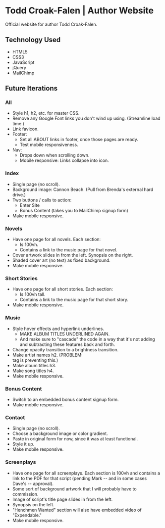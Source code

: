 # Todd Croak-Falen | Author Website
Official website for author Todd Croak-Falen.

## Technology Used

- HTML5
- CSS3
- JavaScript
- jQuery
- MailChimp

## Future Iterations

### All

- Style h1, h2, etc. for master CSS.
- Remove any Google Font links you don't wind up using. (Streamline load time.)
- Link favicon.
- Footer:
  - Set all ABOUT links in footer, once those pages are ready.
  - Test mobile responsiveness.
- Nav:
  - Drops down when scrolling down.
  - Mobile responsive: Links collapse into icon.

### Index

- Single page (no scroll).
- Background image: Cannon Beach. (Pull from Brenda's external hard drive.)
- Two buttons / calls to action:
  - Enter Site
  - Bonus Content (takes you to MailChimp signup form)
- Make mobile responsive.

### Novels

- Have one page for all novels. Each section:
  - Is 100vh.
  - Contains a link to the music page for that novel.
- Cover artwork slides in from the left. Synopsis on the right.
- Shaded cover art (no text) as fixed background.
- Make mobile responsive.

### Short Stories

- Have one page for all short stories. Each section:
  - Is 100vh tall.
  - Contains a link to the music page for that short story.
- Make mobile responsive.

### Music

- Style hover effects and hyperlink underlines.
  - MAKE ALBUM TITLES UNDERLINED AGAIN.
  - And make sure to "cascade" the code in a way that it's not adding and subtracting these features back and forth.
- Change opacity transition to a brightness transition.
- Make artist names h2. (PROBLEM: <summary> tag is preventing this.)
- Make album titles h3.
- Make song titles h4.
- Make mobile responsive.

### Bonus Content

- Switch to an embedded bonus content signup form.
- Make mobile responsive.

### Contact

- Single page (no scroll).
- Choose a background image or color gradient.
- Paste in original form for now, since it was at least functional.
- Style it up.
- Make mobile responsive.

### Screenplays

- Have one page for all screenplays. Each section is 100vh and contains a link to the PDF for that script (pending Mark -- and in some cases Dave's -- approval).
- Some sort of background artwork that I will probably have to commission.
- Image of script's title page slides in from the left.
- Synopsis on the left.
- "Henchmen Wanted" section will also have embedded video of "Expendable."
- Make mobile responsive.

